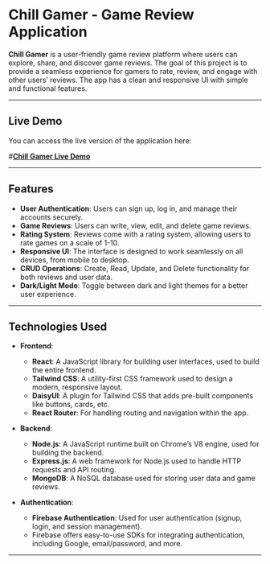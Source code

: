 # Chill Gamer - Game Review Application

**Chill Gamer** is a user-friendly game review platform where users can explore, share, and discover game reviews. The goal of this project is to provide a seamless experience for gamers to rate, review, and engage with other users’ reviews. The app has a clean and responsive UI with simple and functional features.

---

## Live Demo
You can access the live version of the application here:

#[**Chill Gamer Live Demo**](https://chill-gamer-b10a10.firebaseapp.com)

---

## Features

- **User Authentication**: Users can sign up, log in, and manage their accounts securely.
- **Game Reviews**: Users can write, view, edit, and delete game reviews.
- **Rating System**: Reviews come with a rating system, allowing users to rate games on a scale of 1-10.
- **Responsive UI**: The interface is designed to work seamlessly on all devices, from mobile to desktop.
- **CRUD Operations**: Create, Read, Update, and Delete functionality for both reviews and user data.
- **Dark/Light Mode**: Toggle between dark and light themes for a better user experience.

---

## Technologies Used

- **Frontend**:
  - **React**: A JavaScript library for building user interfaces, used to build the entire frontend.
  - **Tailwind CSS**: A utility-first CSS framework used to design a modern, responsive layout.
  - **DaisyUI**: A plugin for Tailwind CSS that adds pre-built components like buttons, cards, etc.
  - **React Router**: For handling routing and navigation within the app.

- **Backend**:
  - **Node.js**: A JavaScript runtime built on Chrome’s V8 engine, used for building the backend.
  - **Express.js**: A web framework for Node.js used to handle HTTP requests and API routing.
  - **MongoDB**: A NoSQL database used for storing user data and game reviews.

- **Authentication**:
  - **Firebase Authentication**: Used for user authentication (signup, login, and session management).
  - Firebase offers easy-to-use SDKs for integrating authentication, including Google, email/password, and more.

---
